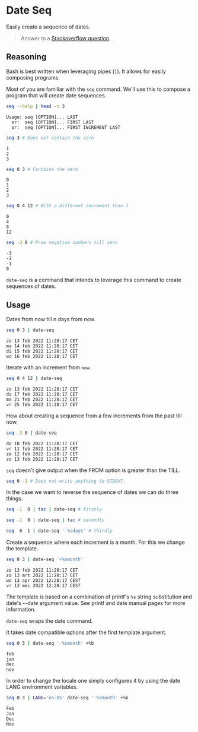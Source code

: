 # Date Seq

Easily create a sequence of dates.

> Answer to a [Stackoverflow question][1].

## Reasoning

Bash is best written when leveraging pipes (`|`). It allows for easily
composing programs.

Most of you are familiar with the `seq` command. We'll use this to compose
a program that will create date sequences.

```bash bash
seq --help | head -n 3
```
```
Usage: seq [OPTION]... LAST
  or:  seq [OPTION]... FIRST LAST
  or:  seq [OPTION]... FIRST INCREMENT LAST
```

```bash bash
seq 3 # Does not contain the zero
```
```
1
2
3
```

```bash bash
seq 0 3 # Contains the zero
```
```
0
1
2
3
```

```bash bash
seq 0 4 12 # With a different increment than 1
```
```
0
4
8
12
```

```bash bash
seq -3 0 # From negative numbers till zero
```
```
-3
-2
-1
0
```

`date-seq` is a command that intends to leverage this command to create
sequences of dates.

## Usage

Dates from now till n days from now.

```bash bash
seq 0 3 | date-seq
```
```
zo 13 feb 2022 11:28:17 CET
ma 14 feb 2022 11:28:17 CET
di 15 feb 2022 11:28:17 CET
wo 16 feb 2022 11:28:17 CET
```

Iterate with an increment from `now`.

```bash bash
seq 0 4 12 | date-seq
```
```
zo 13 feb 2022 11:28:17 CET
do 17 feb 2022 11:28:17 CET
ma 21 feb 2022 11:28:17 CET
vr 25 feb 2022 11:28:17 CET
```

How about creating a sequence from a few increments from the past till now.

```bash bash
seq -3 0 | date-seq
```
```
do 10 feb 2022 11:28:17 CET
vr 11 feb 2022 11:28:17 CET
za 12 feb 2022 11:28:17 CET
zo 13 feb 2022 11:28:17 CET
```

`seq` doesn't give output when the FROM option is greater than the TILL.

```bash bash
seq 0 -1 # Does not write anything to STDOUT.
```

In the case we want to reverse the sequence of dates we can do three things.

```bash
seq -1  0 | tac | date-seq # firstly

seq -1  0 | date-seq | tac # secondly

seq  0  1 | date-seq '-%sdays' # thirdly
```

Create a sequence where each increment is a month. For this we change the
template.

```bash bash
seq 0 3 | date-seq '+%smonth'
```
```
zo 13 feb 2022 11:28:17 CET
zo 13 mrt 2022 11:28:17 CET
wo 13 apr 2022 12:28:17 CEST
vr 13 mei 2022 12:28:17 CEST
```

The template is based on a combination of printf's `%s` string substitution and
date's --date argument value. See printf and date manual pages for more
information.

`date-seq` wraps the date command.

It takes date compatible options after the first template argument.

```bash bash
seq 0 3 | date-seq '-%smonth' +%b
```
```
feb
jan
dec
nov
```

In order to change the locale one simply configures it by using the date LANG
environment variables.

```bash bash
seq 0 3 | LANG='en-US' date-seq '-%smonth' +%b
```
```
Feb
Jan
Dec
Nov
```

[1]:https://stackoverflow.com/questions/28226229/how-to-loop-through-dates-using-bash/60512491#60512491
